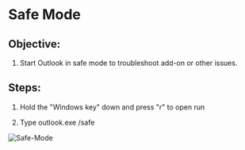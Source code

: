 # Safe Mode

## Objective:

1. Start Outlook in safe mode to troubleshoot add-on or other issues.

## Steps:

1. Hold the "Windows key" down and press "r" to open run

2. Type outlook.exe /safe

![Safe-Mode](https://github.com/XXLMandalorian013/Docs-Software-SAS-Public/blob/main/Outlook%20(Desktop)/Safe-Mode/images/Run.png)
